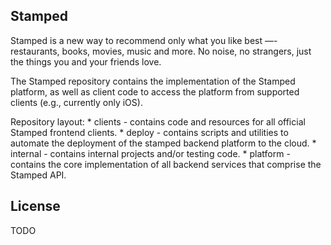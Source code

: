 ## Stamped

Stamped is a new way to recommend only what you like best —- restaurants, 
books, movies, music and more. No noise, no strangers, just the things you and 
your friends love.

The Stamped repository contains the implementation of the Stamped platform, as 
well as client code to access the platform from supported clients (e.g., 
currently only iOS).

Repository layout:
    * clients - contains code and resources for all official Stamped frontend clients.
    * deploy - contains scripts and utilities to automate the deployment of the stamped backend platform to the cloud.
    * internal - contains internal projects and/or testing code.
    * platform - contains the core implementation of all backend services that comprise the Stamped API.

## License

TODO

